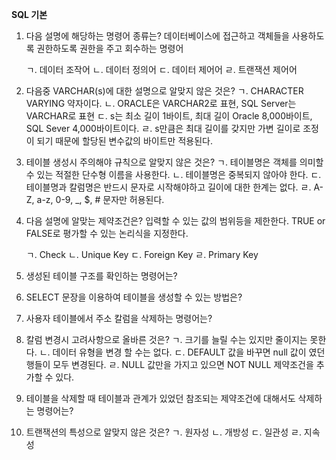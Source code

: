 **SQL 기본**
1. 다음 설명에 해당하는 명령어 종류는?
    데이터베이스에 접근하고 객체들을 사용하도록 권한하도록 권한을 주고 회수하는 명령어
    
    ㄱ. 데이터 조작어
    ㄴ. 데이터 정의어
    ㄷ. 데이터 제어어
    ㄹ. 트랜잭션 제어어
    
2. 다음중 VARCHAR(s)에 대한 설명으로 알맞지 않은 것은?
    ㄱ. CHARACTER VARYING 약자이다.
    ㄴ. ORACLE은 VARCHAR2로 표현, SQL Server는 VARCHAR로 표현
    ㄷ. s는 최소 길이 1바이트, 최대 길이 Oracle 8,000바이트, SQL Sever 4,000바이트이다.
    ㄹ. s만큼은 최대 길이를 갖지만 가변 길이로 조정이 되기 때문에 할당된 변수값의 바이트만 적용된다.
    
3. 테이블 생성시 주의해야 규칙으로 알맞지 않은 것은?
    ㄱ. 테이블명은 객체를 의미할 수 있는 적절한 단수형 이름을 사용한다.
    ㄴ. 테이블명은 중복되지 않아야 한다.
    ㄷ. 테이블명과 칼럼명은 반드시 문자로 시작해야하고 길이에 대한 한계는 없다.
    ㄹ. A-Z, a-z, 0-9, _, $, # 문자만 허용된다.
    
4. 다음 설명에 알맞는 제약조건은?
    입력할 수 있는 값의 범위등을 제한한다. TRUE or FALSE로 평가할 수 있는 논리식을 지정한다.
    
    ㄱ. Check
    ㄴ. Unique Key
    ㄷ. Foreign Key
    ㄹ. Primary Key
    
5. 생성된 테이블 구조를 확인하는 명령어는?


6. SELECT 문장을 이용하여 테이블을 생성할 수 있는 방법은?


7. 사용자 테이블에서 주소 칼럼을 삭제하는 명령어는?


8. 칼럼 변경시 고려사항으로 올바른 것은?
    ㄱ. 크기를 늘릴 수는 있지만 줄이지는 못한다.
    ㄴ. 데이터 유형을 변경 할 수는 없다.
    ㄷ. DEFAULT 값을 바꾸면 null 값이 였던 행들이 모두 변경된다.
    ㄹ. NULL 값만을 가지고 있으면 NOT NULL 제약조건을 추가할 수 있다.
    
9. 테이블을 삭제할 때 테이블과 관계가 있었던 참조되는 제약조건에 대해서도 삭제하는 명령어는?


10. 트랜잭션의 특성으로 알맞지 않은 것은?
    ㄱ. 원자성
    ㄴ. 개방성
    ㄷ. 일관성
    ㄹ. 지속성